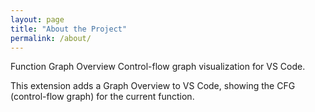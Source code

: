 ```yaml
---
layout: page
title: "About the Project"
permalink: /about/
---
```


Function Graph Overview
Control-flow graph visualization for VS Code.

This extension adds a Graph Overview to VS Code, showing the CFG (control-flow graph) for the current function.